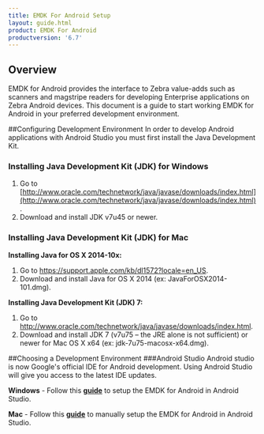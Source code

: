 ```yaml
---
title: EMDK For Android Setup
layout: guide.html
product: EMDK For Android
productversion: '6.7'
---
```


## Overview

EMDK for Android provides the interface to Zebra value-adds such as scanners and magstripe readers for developing Enterprise applications on Zebra Android devices. This document is a guide to start working EMDK for Android in your preferred development environment.
<!-- 
>**EMDK for Android 6.7 does not support Android Studio 3.0**
 -->

##Configuring Development Environment
In order to develop Android applications with Android Studio you must first install the Java Development Kit.

### Installing Java Development Kit (JDK) for Windows

1.	Go to [http://www.oracle.com/technetwork/java/javase/downloads/index.html](http://www.oracle.com/technetwork/java/javase/downloads/index.html).
2.	Download and install JDK v7u45 or newer.

### Installing Java Development Kit (JDK) for Mac

**Installing Java for OS X 2014-10x:**
1. Go to https://support.apple.com/kb/dl1572?locale=en_US.
2. Download and install Java for OS X 2014 (ex: JavaForOSX2014-101.dmg).

**Installing Java Development Kit (JDK) 7:**
1. Go to http://www.oracle.com/technetwork/java/javase/downloads/index.html.
2. Download and install JDK 7 (v7u75 – the JRE alone is not sufficient) or newer for Mac OS X x64 (ex: jdk-7u75-macosx-x64.dmg).  

##Choosing a Development Environment
###Android Studio
Android studio is now Google's official IDE for Android development. Using Android Studio will give you access to the latest IDE updates.
<!-- 
>**EMDK for Android 6.7 does not support Android Studio 3.0**
 -->

**Windows** - Follow this [**guide**](/emdk-for-android/6-7/guide/setupAndroidStudio) to setup the EMDK for Android in Android Studio.

**Mac** - Follow this [**guide**](/emdk-for-android/6-7/guide/setupAndroidStudioMac) to manually setup the EMDK for Android in Android Studio.



















